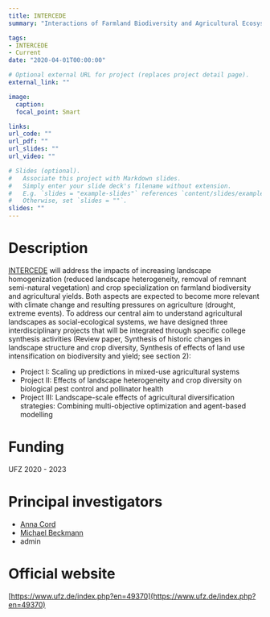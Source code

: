 ```yaml
---
title: INTERCEDE
summary: "Interactions of Farmland Biodiversity and Agricultural Ecosystem Services under Climate Change"

tags:
- INTERCEDE
- Current
date: "2020-04-01T00:00:00"

# Optional external URL for project (replaces project detail page).
external_link: ""

image:
  caption: 
  focal_point: Smart

links:
url_code: ""
url_pdf: ""
url_slides: ""
url_video: ""

# Slides (optional).
#   Associate this project with Markdown slides.
#   Simply enter your slide deck's filename without extension.
#   E.g. `slides = "example-slides"` references `content/slides/example-slides.md`.
#   Otherwise, set `slides = ""`.
slides: ""
---
```


# Description
[INTERCEDE](https://www.ufz.de/index.php?en=49370) will address the impacts of increasing landscape homogenization (reduced landscape heterogeneity, removal of remnant semi-natural vegetation) and crop specialization on farmland biodiversity and agricultural yields. Both aspects are expected to become more relevant with climate change and resulting pressures on agriculture (drought, extreme events). To address our central aim to understand agricultural landscapes as social-ecological systems, we have designed three interdisciplinary projects that will be integrated through specific college synthesis activities (Review paper, Synthesis of historic changes in landscape structure and crop diversity, Synthesis of effects of land use intensification on biodiversity and yield; see section 2):

* Project I: Scaling up predictions in mixed-use agricultural systems
* Project II: Effects of landscape heterogeneity and crop diversity on biological pest control and pollinator health
* Project III: Landscape-scale effects of agricultural diversification strategies: Combining multi-objective optimization and agent-based modelling

# Funding
UFZ
2020 - 2023

# Principal investigators
- [Anna Cord](https://tu-dresden.de/bu/umwelt/geo/geographie/landoeko/die-professur/beschaeftigte/prof-dr-anna-cord?set_language=en)
- [Michael Beckmann](https://www.ufz.de/index.php?en=43858)
- admin

# Official website
[https://www.ufz.de/index.php?en=49370](https://www.ufz.de/index.php?en=49370)
